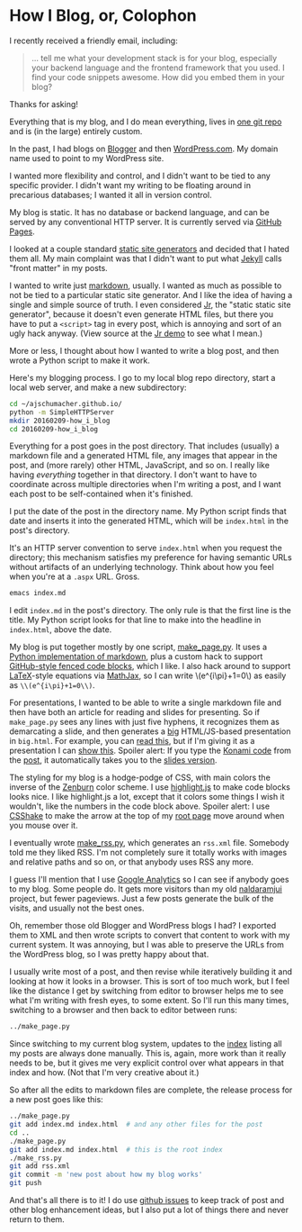 # How I Blog, or, Colophon

I recently received a friendly email, including:

> ... tell me what your development stack is for your blog, especially
> your backend language and the frontend framework that you used. I
> find your code snippets awesome. How did you embed them in your
> blog?

Thanks for asking!

Everything that is my blog, and I do mean everything, lives in
[one git repo](https://github.com/ajschumacher/ajschumacher.github.io/)
and is (in the large) entirely custom.

In the past, I had blogs on [Blogger](https://www.blogger.com/) and
then [WordPress.com](https://wordpress.com/). My domain name used to
point to my WordPress site.

I wanted more flexibility and control, and I didn't want to be tied to
any specific provider. I didn't want my writing to be floating around
in precarious databases; I wanted it all in version control.

My blog is static. It has no database or backend language, and can be
served by any conventional HTTP server. It is currently served via
[GitHub Pages](https://pages.github.com/).

I looked at a couple standard
[static site generators](https://www.staticgen.com/) and decided that
I hated them all. My main complaint was that I didn't want to put what
[Jekyll](http://jekyllrb.com/) calls "front matter" in my posts.

I wanted to write just
[markdown](https://daringfireball.net/projects/markdown/), usually. I
wanted as much as possible to not be tied to a particular static site
generator. And I like the idea of having a single and simple source of
truth. I even considered [Jr](https://github.com/Xeoncross/jr), the
"static static site generator", because it doesn't even generate HTML
files, but there you have to put a `<script>` tag in every post, which
is annoying and sort of an ugly hack anyway. (View source at the
[Jr demo](http://xeoncross.github.io/jr/) to see what I mean.)

More or less, I thought about how I wanted to write a blog post, and
then wrote a Python script to make it work.

Here's my blogging process. I go to my local blog repo directory,
start a local web server, and make a new subdirectory:

```bash
cd ~/ajschumacher.github.io/
python -m SimpleHTTPServer
mkdir 20160209-how_i_blog
cd 20160209-how_i_blog
```

Everything for a post goes in the post directory. That includes
(usually) a markdown file and a generated HTML file, any images that
appear in the post, and (more rarely) other HTML, JavaScript, and so
on. I really like having _everything_ together in that directory. I
don't want to have to coordinate across multiple directories when I'm
writing a post, and I want each post to be self-contained when it's
finished.

I put the date of the post in the directory name. My Python script
finds that date and inserts it into the generated HTML, which will be
`index.html` in the post's directory.

It's an HTTP server convention to serve `index.html` when you request
the directory; this mechanism satisfies my preference for having
semantic URLs without artifacts of an underlying technology. Think
about how you feel when you're at a `.aspx` URL. Gross.

```bash
emacs index.md
```

I edit `index.md` in the post's directory. The only rule is that the
first line is the title. My Python script looks for that line to make
into the headline in `index.html`, above the date.

My blog is put together mostly by one script, [make_page.py](https://github.com/ajschumacher/ajschumacher.github.io/blob/master/make_page.py). It uses a [Python implementation of markdown](https://pypi.python.org/pypi/Markdown), plus a custom hack to support [GitHub-style fenced code blocks](https://help.github.com/articles/creating-and-highlighting-code-blocks/), which I like. I also hack around to support [LaTeX](https://www.latex-project.org/)-style equations via [MathJax](https://www.mathjax.org/), so I can write \\(e^{i\pi}+1=0\\) as easily as `\\(e^{i\pi}+1=0\\)`.

For presentations, I wanted to be able to write a single markdown file and then have both an article for reading and slides for presenting. So if `make_page.py` sees any lines with just five hyphens, it recognizes them as demarcating a slide, and then generates a [big](https://github.com/tmcw/big) HTML/JS-based presentation in `big.html`. For example, you can [read this](http://planspace.org/20141117-well_used_simple_tools/), but if I'm giving it as a presentation I can [show this](http://planspace.org/20141117-well_used_simple_tools/big.html). Spoiler alert: If you type the [Konami code](http://code.snaptortoise.com/konami-js/) from the [post](http://planspace.org/20141117-well_used_simple_tools/), it automatically takes you to the [slides version](http://planspace.org/20141117-well_used_simple_tools/big.html).

The styling for my blog is a hodge-podge of CSS, with main colors the inverse of the [Zenburn](https://github.com/bbatsov/zenburn-emacs) color scheme. I use [highlight.js](https://highlightjs.org/) to make code blocks looks nice. I like highlight.js a lot, except that it colors some things I wish it wouldn't, like the numbers in the code block above. Spoiler alert: I use [CSShake](https://elrumordelaluz.github.io/csshake/) to make the arrow at the top of my [root page](/) move around when you mouse over it.

I eventually wrote [make_rss.py](https://github.com/ajschumacher/ajschumacher.github.io/blob/master/make_rss.py), which generates an `rss.xml` file. Somebody told me they liked RSS. I'm not completely sure it totally works with images and relative paths and so on, or that anybody uses RSS any more.

I guess I'll mention that I use [Google Analytics](https://www.google.com/analytics/) so I can see if anybody goes to my blog. Some people do. It gets more visitors than my old [naldaramjui](http://www.naldaramjui.com/) project, but fewer pageviews. Just a few posts generate the bulk of the visits, and usually not the best ones.

Oh, remember those old Blogger and WordPress blogs I had? I exported them to XML and then wrote scripts to convert that content to work with my current system. It was annoying, but I was able to preserve the URLs from the WordPress blog, so I was pretty happy about that.

I usually write most of a post, and then revise while iteratively building it and looking at how it looks in a browser. This is sort of too much work, but I feel like the distance I get by switching from editor to browser helps me to see what I'm writing with fresh eyes, to some extent. So I'll run this many times, switching to a browser and then back to editor between runs:

```bash
../make_page.py
```

Since switching to my current blog system, updates to the [index](/)
listing all my posts are always done manually. This is, again, more
work than it really needs to be, but it gives me very explicit control
over what appears in that index and how. (Not that I'm very creative
about it.)

So after all the edits to markdown files are complete, the release
process for a new post goes like this:

```bash
../make_page.py
git add index.md index.html  # and any other files for the post
cd ..
./make_page.py
git add index.md index.html  # this is the root index
./make_rss.py
git add rss.xml
git commit -m 'new post about how my blog works'
git push
```

And that's all there is to it! I do use [github issues](https://github.com/ajschumacher/ajschumacher.github.io/issues) to keep track of post and other blog enhancement ideas, but I also put a lot of things there and never return to them.

